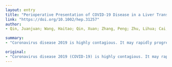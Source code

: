 ```yaml
---
layout: entry
title: "Perioperative Presentation of COVID-19 Disease in a Liver Transplant Recipient"
link: "https://doi.org/10.1002/hep.31257"
author:
- Qin, Juanjuan; Wang, Haitao; Qin, Xuan; Zhang, Peng; Zhu, Lihua; Cai, Jingjing; Yuan, Yufeng; Li, Hongliang

summary:
- "Coronavirus disease 2019 is highly contagious. It may rapidly progress to acute respiratory distress syndrome (ARDS) It may result in multiorgan dysfunction or death in some cases. This case may help clinicians by alerting them to potential COVID-19 infection in transplant recipients during the outbreak. We report the case of a patient with hepatocellular carcinoma (HCC) who underwent liver transplantation during the perioperative period."

original:
- "Coronavirus disease 2019 (COVID-19) is highly contagious. It may rapidly progress to acute respiratory distress syndrome (ARDS) and result in multiorgan dysfunction or death in some cases.((1,2)) Here, we report the case of a patient with hepatocellular carcinoma (HCC) who underwent liver transplantation and experienced COVID-19 infection during the perioperative period. This case may help clinicians by alerting them to potential COVID-19 infection in transplant recipients during the outbreak."
---
```



